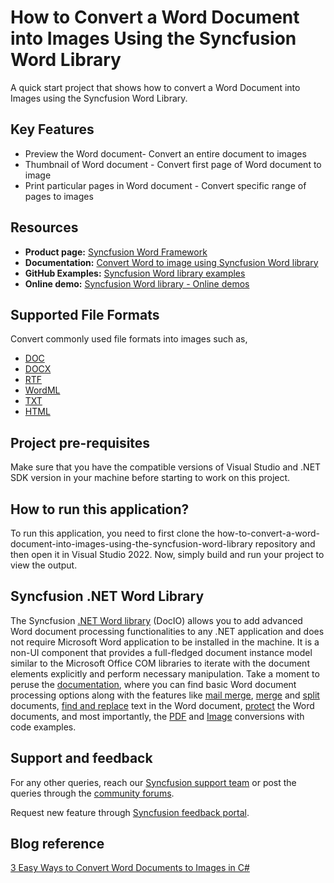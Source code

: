 # How to Convert a Word Document into Images Using the Syncfusion Word Library
A quick start project that shows how to convert a Word Document into Images using the Syncfusion Word Library.

## Key Features
-	Preview the Word document- Convert an entire document to images 
-	Thumbnail of Word document - Convert first page of Word document to image 
-	Print particular pages in Word document - Convert specific range of pages to images 

## Resources

- **Product page:** [Syncfusion Word Framework](https://www.syncfusion.com/document-processing/word-framework/net?utm_source=github&utm_medium=listing&utm_campaign=word-to-image-examples)
- **Documentation:** [Convert Word to image using Syncfusion Word library](https://help.syncfusion.com/file-formats/docio/word-to-image)
- **GitHub Examples:** [Syncfusion Word library examples](https://github.com/SyncfusionExamples/DocIO-Examples)
- **Online demo:** [Syncfusion Word library - Online demos](https://ej2.syncfusion.com/aspnetcore/DocIO/SalesInvoice)

## Supported File Formats
Convert commonly used file formats into images such as,

-	[DOC](https://help.syncfusion.com/file-formats/docio/word-file-formats)
-	[DOCX](https://help.syncfusion.com/file-formats/docio/word-file-formats)
-	[RTF](https://help.syncfusion.com/file-formats/docio/rtf)
-	[WordML](https://help.syncfusion.com/file-formats/docio/word-file-formats#word-processing-xml-xml)
-	[TXT](https://help.syncfusion.com/file-formats/docio/text)
-	[HTML](https://help.syncfusion.com/file-formats/docio/html)

## Project pre-requisites
Make sure that you have the compatible versions of Visual Studio and .NET SDK version in your machine before starting to work on this project.

## How to run this application?
To run this application, you need to first clone the how-to-convert-a-word-document-into-images-using-the-syncfusion-word-library repository and then open it in Visual Studio 2022. Now, simply build and run your project to view the output.

## Syncfusion .NET Word Library
The Syncfusion [.NET Word library](https://www.syncfusion.com/document-processing/word-framework/net/word-library?utm_source=github&utm_medium=listing&utm_campaign=word-to-image-examples) (DocIO) allows you to add advanced Word document processing functionalities to any .NET application and does not require Microsoft Word application to be installed in the machine. It is a non-UI component that provides a full-fledged document instance model similar to the Microsoft Office COM libraries to iterate with the document elements explicitly and perform necessary manipulation. Take a moment to peruse the [documentation](https://help.syncfusion.com/file-formats/docio/getting-started), where you can find basic Word document processing options along with the features like [mail merge](https://help.syncfusion.com/file-formats/docio/working-with-mail-merge), [merge](https://help.syncfusion.com/file-formats/docio/word-document/merging-word-documents) and [split](https://help.syncfusion.com/file-formats/docio/word-document/split-word-documents) documents, [find and replace](https://help.syncfusion.com/file-formats/docio/working-with-find-and-replace) text in the Word document, [protect](https://help.syncfusion.com/file-formats/docio/working-with-security) the Word documents, and most importantly, the [PDF](https://help.syncfusion.com/file-formats/docio/word-to-pdf) and [Image](https://help.syncfusion.com/file-formats/docio/word-to-image) conversions with code examples.

## Support and feedback
For any other queries, reach our [Syncfusion support team](https://support.syncfusion.com/?utm_source=github&utm_medium=listing&utm_campaign=word-to-image-examples) or post the queries through the [community forums](https://www.syncfusion.com/forums?utm_source=github&utm_medium=listing&utm_campaign=word-to-image-examples).

Request new feature through [Syncfusion feedback portal](https://www.syncfusion.com/feedback?utm_source=github&utm_medium=listing&utm_campaign=word-to-image-examples).

## Blog reference
[3 Easy Ways to Convert Word Documents to Images in C#](https://www.syncfusion.com/blogs/post/convert-word-documents-to-images-in-csharp.aspx)
